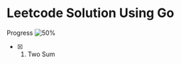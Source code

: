 # Leetcode Solution Using Go

Progress
![50%](https://progress-bar.xyz/<thepercentage>?title=<title>)
- [x] 1. Two Sum

